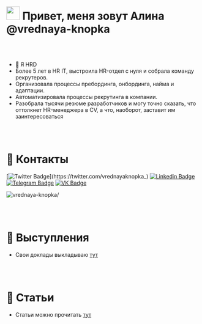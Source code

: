 <h1> <img src="https://github.com/blackcater/blackcater/raw/main/images/Hi.gif" height="35"/> Привет, меня зовут Алина @vrednaya-knopka </h1>
<br/><br/>

- 👀 Я HRD
- Более 5 лет в HR IT, выстроила HR-отдел с нуля и собрала команду рекрутеров.
- Организовала процессы пребординга, онбординга, найма и адаптации. 
- Автоматизировала процессы рекрутинга в компании. 
- Разобрала тысячи резюме разработчиков и могу точно сказать, что оттолкнет HR-менеджера в CV, а что, наоборот, заставит им заинтересоваться

<br/><br/> 

# 📘 Контакты 

[![Twitter Badge](https://img.shields.io/badge/-Twitter-blue?style=flat&logo=Twitter&logoColor=FFFFFF&link=https://twitter.com/vrednayaknopka_)](https://twitter.com/vrednayaknopka_)
[![Linkedin Badge](https://img.shields.io/badge/-LinkedIn-ffffff?style=flat&logo=Linkedin&logoColor=black&link=https://www.linkedin.com/in/alina-penchuk/)](https://www.linkedin.com/in/alina-penchuk/)
[![Telegram Badge](https://img.shields.io/badge/-Telegram-26A5E4?style=flat&logo=Telegram&logoColor=000000&link=https://t.me/vrednaya_knopka)](https://t.me/vrednaya_knopka)
[![VK Badge](https://img.shields.io/badge/-Facebook-FFFFFF?style=flat&logo=Facebook&logoColor=1877F2&link=https://www.facebook.com/vrednaya.knopka)](https://www.facebook.com/vrednaya.knopka)

<p align = left >
<img src=https://komarev.com/ghpvc/?username=vrednaya-knopka alt=vrednaya-knopka/></p>

<br/><br/>

# 📙 Выступления

- Свои доклады выкладываю [тут](talks.md)

<br/><br/>

# 📗 Статьи

- Статьи можно прочитать [тут](articles.md)
